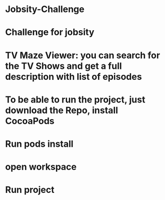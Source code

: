 # Jobsity-Challenge
# Challenge for jobsity

# TV Maze Viewer: you can search for the TV Shows and get a full description with list of episodes 

# To be able to run the project, just download the Repo, install CocoaPods
# Run pods install
# open workspace 
# Run project

